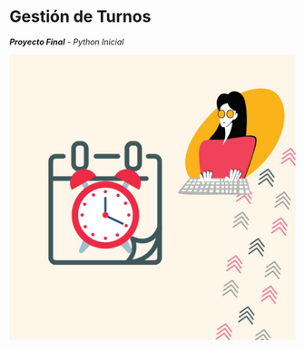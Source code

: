 #  **Gestión de Turnos**
**_Proyecto Final_** - _Python Inicial_

![Turnos](/imagenes/imagen_principal.jpeg)
